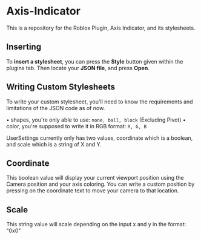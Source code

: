 # Axis-Indicator
This is a repository for the Roblox Plugin, Axis Indicator, and its stylesheets.

## Inserting 
To **insert a stylesheet**, you can press the **Style** button given within the plugins tab. Then locate your **JSON file**, and press **Open**.

## Writing Custom Stylesheets
To write your custom stylesheet, you'll need to know the requirements and limitations of the JSON code as of now.

• shapes, you're only able to use: `none, ball, block` (Excluding Pivot) 
• color, you're supposed to write it in RGB format: `R, G, B`

UserSettings currently only has two values, coordinate which is a boolean, and scale which is a string of X and Y.

## Coordinate
This boolean value will display your current viewport position using the Camera position and your axis coloring.
You can write a custom position by pressing on the coordinate text to move your camera to that location.

## Scale
This string value will scale depending on the input x and y in the format: "0x0"
